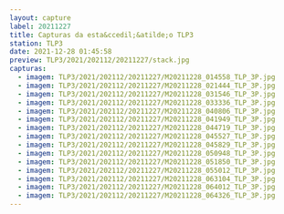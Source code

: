 ```yaml
---
layout: capture
label: 20211227
title: Capturas da esta&ccedil;&atilde;o TLP3
station: TLP3
date: 2021-12-28 01:45:58
preview: TLP3/2021/202112/20211227/stack.jpg
capturas:
  - imagem: TLP3/2021/202112/20211227/M20211228_014558_TLP_3P.jpg
  - imagem: TLP3/2021/202112/20211227/M20211228_021444_TLP_3P.jpg
  - imagem: TLP3/2021/202112/20211227/M20211228_031546_TLP_3P.jpg
  - imagem: TLP3/2021/202112/20211227/M20211228_033336_TLP_3P.jpg
  - imagem: TLP3/2021/202112/20211227/M20211228_040806_TLP_3P.jpg
  - imagem: TLP3/2021/202112/20211227/M20211228_041949_TLP_3P.jpg
  - imagem: TLP3/2021/202112/20211227/M20211228_044719_TLP_3P.jpg
  - imagem: TLP3/2021/202112/20211227/M20211228_045527_TLP_3P.jpg
  - imagem: TLP3/2021/202112/20211227/M20211228_045829_TLP_3P.jpg
  - imagem: TLP3/2021/202112/20211227/M20211228_050948_TLP_3P.jpg
  - imagem: TLP3/2021/202112/20211227/M20211228_051850_TLP_3P.jpg
  - imagem: TLP3/2021/202112/20211227/M20211228_055012_TLP_3P.jpg
  - imagem: TLP3/2021/202112/20211227/M20211228_063104_TLP_3P.jpg
  - imagem: TLP3/2021/202112/20211227/M20211228_064012_TLP_3P.jpg
  - imagem: TLP3/2021/202112/20211227/M20211228_064326_TLP_3P.jpg
---
```

